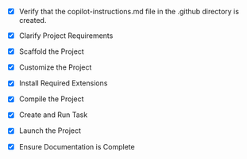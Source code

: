 - [x] Verify that the copilot-instructions.md file in the .github directory is created.

- [x] Clarify Project Requirements
  <!-- Spark-on-Kubernetes lab with k3s, Multipass VMs, Ansible automation, ARM64 compatible -->

- [x] Scaffold the Project
  <!-- Created complete project structure with Makefile, Ansible playbooks, scripts, manifests -->

- [x] Customize the Project
  <!-- All files customized for ARM64 Mac Studio with proper paths and configurations -->

- [x] Install Required Extensions
  <!-- Installed Ansible, Kubernetes Tools, YAML, Docker, Remote SSH, Python extensions -->

- [x] Compile the Project
  <!-- Project validated - shell scripts executable, YAML/configs valid -->

- [x] Create and Run Task
  <!-- VS Code tasks already configured in .vscode/tasks.json -->

- [x] Launch the Project
  <!-- Project ready - user can run 'make demo' for end-to-end deployment -->

- [x] Ensure Documentation is Complete
  <!-- README.md and copilot-instructions.md completed -->
